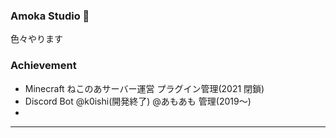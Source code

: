 ### Amoka Studio 👋
色々やります

### Achievement
* Minecraft ねこのあサーバー運営 プラグイン管理(2021 閉鎖)
* Discord Bot @k0ishi(開発終了) @あもあも 管理(2019～)
* 
***
